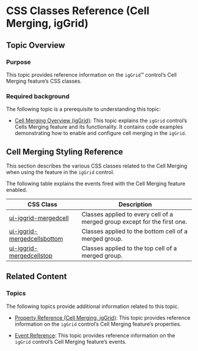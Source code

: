﻿<!--
|metadata|
{
    "fileName": "iggrid-cellmerging-css-classes-reference",
    "controlName": "igGrid",
    "tags": ["API","Grids","Styling"]
}
|metadata|
-->

# CSS Classes Reference (Cell Merging, igGrid)


## Topic Overview

### Purpose

This topic provides reference information on the `igGrid`™ control’s Cell Merging feature’s CSS classes.

### Required background

The following topic is a prerequisite to understanding this topic:

- [Cell Merging Overview (igGrid)](igGrid-CellMerging-Overview.html): This topic explains the `igGrid` control’s Cells Merging feature and its functionality. It contains code examples demonstrating how to enable and configure cell merging in the `igGrid`.



## Cell Merging Styling Reference

This section describes the various CSS classes related to the Cell Merging when using the feature in the `igGrid` control.


The following table explains the events fired with the Cell Merging feature enabled.

CSS Class | Description
---|---
[ui-iggrid-mergedcell](%%jQueryApiUrl%%/ui.iggridcellmerging#theming) | Classes applied to every cell of a merged group except for the first one.
[ui-iggrid-mergedcellsbottom](%%jQueryApiUrl%%/ui.iggridcellmerging#theming) | Classes applied to the bottom cell of a merged group.
[ui-iggrid-mergedcellstop](%%jQueryApiUrl%%/ui.iggridcellmerging#theming) | Classes applied to the top cell of a merged group.




## Related Content

### Topics

The following topics provide additional information related to this topic.

- [Property Reference (Cell Merging, igGrid)](igGrid-CellMerging-Property-Reference.html): This topic provides reference information on the `igGrid` control’s Cell Merging feature’s properties.

- [Event Reference](igGrid-CellMerging-Event-Reference.html): This topic provides reference information on the `igGrid` control’s Cell Merging feature’s events.





 

 


